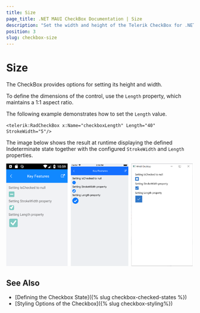```yaml
---
title: Size
page_title: .NET MAUI CheckBox Documentation | Size
description: "Set the width and height of the Telerik CheckBox for .NET MAUI by adjusting only a single property."
position: 3
slug: checkbox-size
---
```


# Size

The CheckBox provides options for setting its height and width.

To define the dimensions of the control, use the `Length` property, which maintains a 1:1 aspect ratio.

The following example demonstrates how to set the `Length` value.

```XAMl
<telerik:RadCheckBox x:Name="checkboxLength" Length="40" StrokeWidth="5"/>
```

The image below shows the result at runtime displaying the defined Indeterminate state together with the configured `StrokeWidth` and `Length` properties.

![CheckBox Key Feature Example](images/checkbox-features.png)

## See Also

- [Defining the Checkbox State]({% slug checkbox-checked-states %})
- [Styling Options of the Checkbox]({% slug checkbox-styling%})
